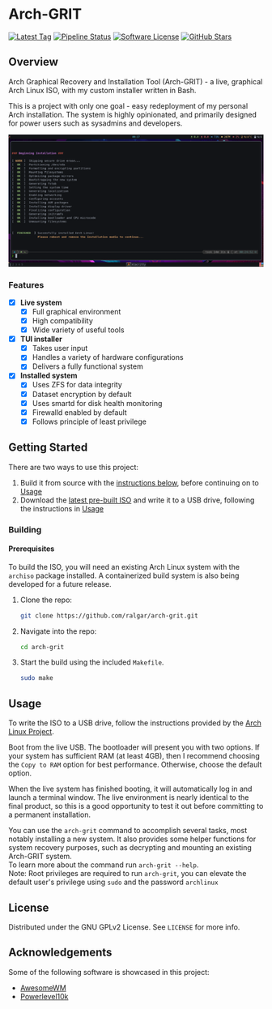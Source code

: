 # Arch-GRIT

[![Latest Tag](https://img.shields.io/github/v/tag/ralgar/arch-grit?style=for-the-badge&logo=semver&logoColor=white)](https://github.com/ralgar/arch-grit/tags)
[![Pipeline Status](https://img.shields.io/github/workflow/status/ralgar/arch-grit/Build%20Arch-GRIT?label=Pipeline&logo=github&style=for-the-badge)](https://github.com/ralgar/arch-grit/actions)
[![Software License](https://img.shields.io/badge/License-GPL--2.0-orange?style=for-the-badge&logo=gnu&logoColor=white)](https://www.gnu.org/licenses/gpl-2.0.html)
[![GitHub Stars](https://img.shields.io/github/stars/ralgar/arch-grit?color=gold&label=Stars&logo=github&style=for-the-badge)](https://github.com/ralgar/arch-grit)

## Overview
Arch Graphical Recovery and Installation Tool (Arch-GRIT) - a live, graphical
 Arch Linux ISO, with my custom installer written in Bash.

This is a project with only one goal - easy redeployment of my personal Arch
 installation. The system is highly opinionated, and primarily designed for
 power users such as sysadmins and developers.

![Project Screenshot](images/screenshot.png)

### Features

- [x] **Live system**
  - [x] Full graphical environment
  - [x] High compatibility
  - [x] Wide variety of useful tools
- [x] **TUI installer**
  - [x] Takes user input
  - [x] Handles a variety of hardware configurations
  - [x] Delivers a fully functional system
- [x] **Installed system**
  - [x] Uses ZFS for data integrity
  - [x] Dataset encryption by default
  - [x] Uses smartd for disk health monitoring
  - [x] Firewalld enabled by default
  - [x] Follows principle of least privilege

## Getting Started

There are two ways to use this project:
1. Build it from source with the [instructions below](#prerequisites), before
   continuing on to [Usage](#usage)
2. Download the [latest pre-built ISO](https://github.com/ralgar/arch-grit/releases)
   and write it to a USB drive, following the instructions in [Usage](#usage)

### Building

#### Prerequisites

To build the ISO, you will need an existing Arch Linux system with the
 `archiso` package installed. A containerized build system is also being
 developed for a future release.

1. Clone the repo:
   ```sh
   git clone https://github.com/ralgar/arch-grit.git
   ```
2. Navigate into the repo:
   ```sh
   cd arch-grit
   ```
3. Start the build using the included `Makefile`.
   ```sh
   sudo make
   ```

## Usage

To write the ISO to a USB drive, follow the instructions provided by the [Arch Linux Project](https://wiki.archlinux.org/title/USB_flash_installation_medium).

Boot from the live USB. The bootloader will present you with two options. If your system has sufficient RAM (at least 4GB), then I recommend choosing the `Copy to RAM` option for best performance. Otherwise, choose the default option.

When the live system has finished booting, it will automatically log in and launch a terminal window. The live environment is nearly identical to the final product, so this is a good opportunity to test it out before committing to a permanent installation.<br>

You can use the `arch-grit` command to accomplish several tasks, most notably installing a new system. It also provides some helper functions for system recovery purposes, such as decrypting and mounting an existing Arch-GRIT system.<br>
To learn more about the command run `arch-grit --help`.<br>
Note: Root privileges are required to run `arch-grit`, you can elevate the default user's privilege using `sudo` and the password `archlinux`

## License

Distributed under the GNU GPLv2 License. See `LICENSE` for more info.

## Acknowledgements

Some of the following software is showcased in this project:
* [AwesomeWM](https://github.com/awesomeWM/awesome)
* [Powerlevel10k](https://github.com/romkatv/powerlevel10k)
